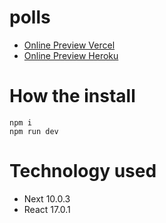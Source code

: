 # polls
- [Online Preview Vercel](https://polls.yclplt.vercel.app/ "Online Preview vercel")
- [Online Preview Heroku](https://polls-market.herokuapp.com/ "Online Preview Heroku")

# How the install
```
npm i
npm run dev
```

# Technology used
- Next 10.0.3
- React 17.0.1
